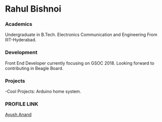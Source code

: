 # Rahul Bishnoi

### Academics
 
Undergraduate in B.Tech. Electronics Communication and Engineering From IIIT-Hyderabad.

### Development
Front End Developer currently focusing on GSOC 2018.
Looking forward to contributing in Beagle Board. 

### Projects
-Cool Projects: Arduino home system.

### PROFILE LINK

[Ayush Anand](https://github.com/maykillmore/)
